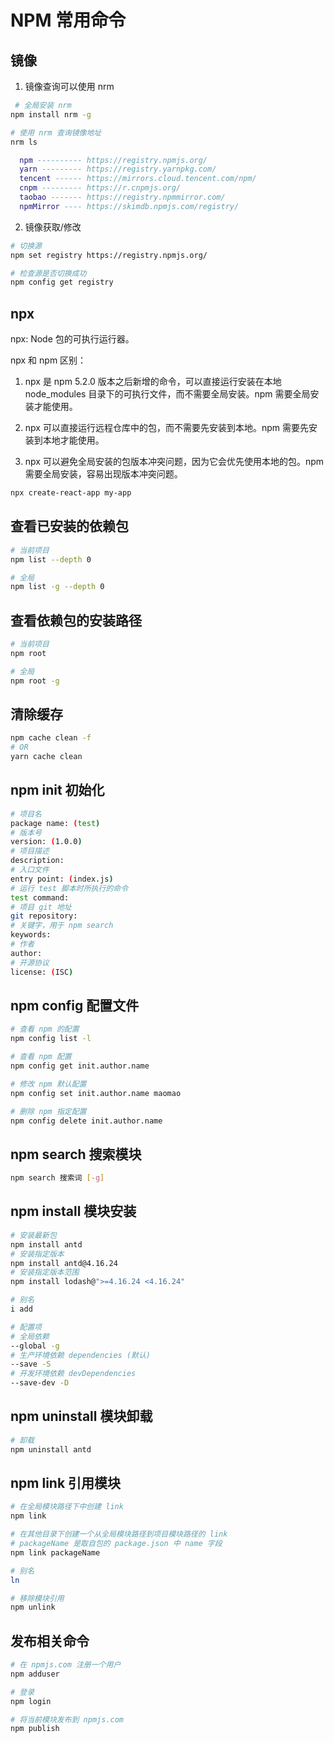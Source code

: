 # NPM 常用命令

## 镜像

1. 镜像查询可以使用 nrm

```sh
 # 全局安装 nrm
npm install nrm -g
```

```sh
# 使用 nrm 查询镜像地址
nrm ls
```

```lua
  npm ---------- https://registry.npmjs.org/
  yarn --------- https://registry.yarnpkg.com/
  tencent ------ https://mirrors.cloud.tencent.com/npm/
  cnpm --------- https://r.cnpmjs.org/
  taobao ------- https://registry.npmmirror.com/
  npmMirror ---- https://skimdb.npmjs.com/registry/
```

2. 镜像获取/修改

```sh
# 切换源
npm set registry https://registry.npmjs.org/

# 检查源是否切换成功
npm config get registry
```

## npx

npx: Node 包的可执行运行器。

npx 和 npm 区别：

1. npx 是 npm 5.2.0 版本之后新增的命令，可以直接运行安装在本地 node_modules 目录下的可执行文件，而不需要全局安装。npm 需要全局安装才能使用。

2. npx 可以直接运行远程仓库中的包，而不需要先安装到本地。npm 需要先安装到本地才能使用。

3. npx 可以避免全局安装的包版本冲突问题，因为它会优先使用本地的包。npm 需要全局安装，容易出现版本冲突问题。

```sh
npx create-react-app my-app
```

## 查看已安装的依赖包

```sh
# 当前项目
npm list --depth 0

# 全局
npm list -g --depth 0
```

## 查看依赖包的安装路径

```sh
# 当前项目
npm root

# 全局
npm root -g
```

## 清除缓存

```sh
npm cache clean -f
# OR
yarn cache clean
```

## npm init 初始化

```sh
# 项目名
package name: (test)
# 版本号
version: (1.0.0)
# 项目描述
description:
# 入口文件
entry point: (index.js)
# 运行 test 脚本时所执行的命令
test command:
# 项目 git 地址
git repository:
# 关键字，用于 npm search
keywords:
# 作者
author:
# 开源协议
license: (ISC)
```

## npm config 配置文件

```sh
# 查看 npm 的配置
npm config list -l

# 查看 npm 配置
npm config get init.author.name

# 修改 npm 默认配置
npm config set init.author.name maomao

# 删除 npm 指定配置
npm config delete init.author.name
```

## npm search 搜索模块

```sh
npm search 搜索词 [-g]
```

## npm install 模块安装

```sh
# 安装最新包
npm install antd
# 安装指定版本
npm install antd@4.16.24
# 安装指定版本范围
npm install lodash@">=4.16.24 <4.16.24"

# 别名
i add

# 配置项
# 全局依赖
--global -g
# 生产环境依赖 dependencies (默认)
--save -S
# 开发环境依赖 devDependencies
--save-dev -D
```

## npm uninstall 模块卸载

```sh
# 卸载
npm uninstall antd
```

## npm link 引用模块

```sh
# 在全局模块路径下中创建 link
npm link

# 在其他目录下创建一个从全局模块路径到项目模块路径的 link
# packageName 是取自包的 package.json 中 name 字段
npm link packageName

# 别名
ln

# 移除模块引用
npm unlink
```

## 发布相关命令

```sh
# 在 npmjs.com 注册一个用户
npm adduser

# 登录
npm login

# 将当前模块发布到 npmjs.com
npm publish
```
